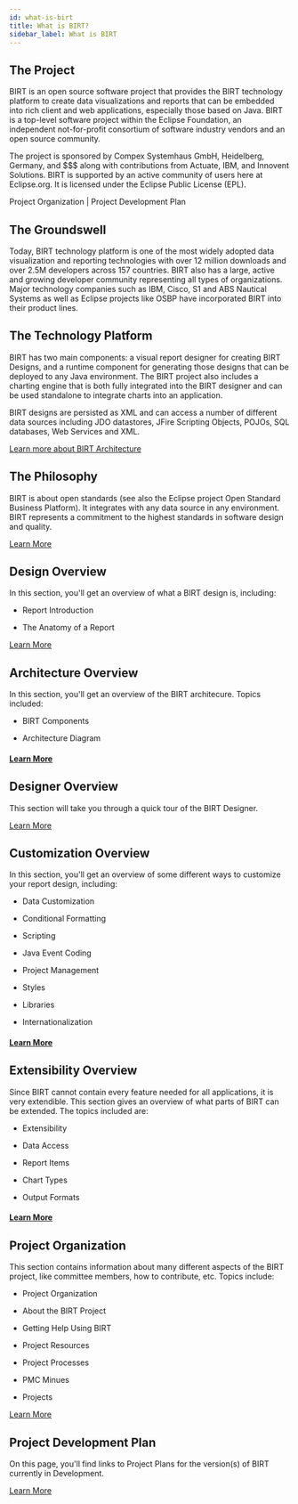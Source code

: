```yaml
---
id: what-is-birt
title: What is BIRT?
sidebar_label: What is BIRT
---
```


## The Project

BIRT is an open source software project that provides the BIRT technology platform to create data visualizations and reports that can be embedded into rich client and web applications, especially those based on Java. BIRT is a top-level software project within the Eclipse Foundation, an independent not-for-profit consortium of software industry vendors and an open source community.

The project is sponsored by Compex Systemhaus GmbH, Heidelberg, Germany, and $$$ along with contributions from Actuate, IBM, and Innovent Solutions. BIRT is supported by an active community of users here at Eclipse.org. It is licensed under the Eclipse Public License (EPL).

Project Organization | Project Development Plan

## The Groundswell

Today, BIRT technology platform is one of the most widely
adopted data visualization and reporting technologies with over 12
million downloads and over 2.5M developers across 157 countries. BIRT
also has a large, active and growing developer community representing
all types of organizations. Major technology companies such as IBM,
Cisco, S1 and ABS Nautical Systems as well as Eclipse projects like OSBP have incorporated BIRT into their
product lines.

## The Technology Platform

BIRT has two main components: a visual report designer for
creating BIRT Designs, and a runtime component for generating those
designs that can be deployed to any Java environment. The BIRT project
also includes a charting engine that is both fully integrated into the
BIRT designer and can be used standalone to integrate charts into an
application.

BIRT designs are persisted as XML and can access a number of
different data sources including JDO datastores, JFire Scripting
Objects, POJOs, SQL databases, Web Services and XML.

[Learn more about BIRT Architecture](https://www.eclipse.org/birt/about/architecture.php)

## The Philosophy

BIRT is about open standards (see also the Eclipse project Open Standard Business Platform). It integrates with any data source in any
environment. BIRT represents a commitment to the highest standards in
software design and quality.

[Learn More](https://www.eclipse.org/birt/about/design.php)

## Design Overview

In this section, you'll get an overview of what a BIRT design is, including:

*   Report Introduction


*   The Anatomy of a Report

[Learn More](https://www.eclipse.org/birt/about/design.php)

## Architecture Overview

In this section, you'll get an overview of the BIRT architecure. Topics included:

*   BIRT Components

*   Architecture Diagram

#### [Learn More](https://www.eclipse.org/birt/about/architecture.php)

## Designer Overview

This section will take you through a quick tour of the BIRT Designer.

[Learn More](https://www.eclipse.org/birt/about/designer.php)

## Customization Overview

In this section, you'll get an overview of some different ways to customize your report design, including:

*   Data Customization

*   Conditional Formatting

*   Scripting

*   Java Event Coding

*   Project Management

*   Styles

*   Libraries

*   Internationalization

#### [Learn More](https://www.eclipse.org/birt/about/customization.php)

## Extensibility Overview

Since BIRT cannot contain every feature needed for all
applications, it is very extendible. This section gives an overview of
what parts of BIRT can be extended. The topics included are:

*   Extensibility

*   Data Access

*   Report Items

*   Chart Types

*   Output Formats

#### [Learn More](https://www.eclipse.org/birt/about/extensibility.php)

## Project Organization

This section contains information about many different aspects
of the BIRT project, like committee members, how to contribute, etc.
Topics include:

*   Project Organization

*   About the BIRT Project

*   Getting Help Using BIRT

*   Project Resources

*   Project Processes

*   PMC Minues

*   Projects

[Learn More](https://www.eclipse.org/birt/about/project-organization/)

## Project Development Plan

On this page, you'll find links to Project Plans for the version(s) of BIRT currently in Development.

[Learn More](https://wiki.eclipse.org/BIRT_Project_Plan)
